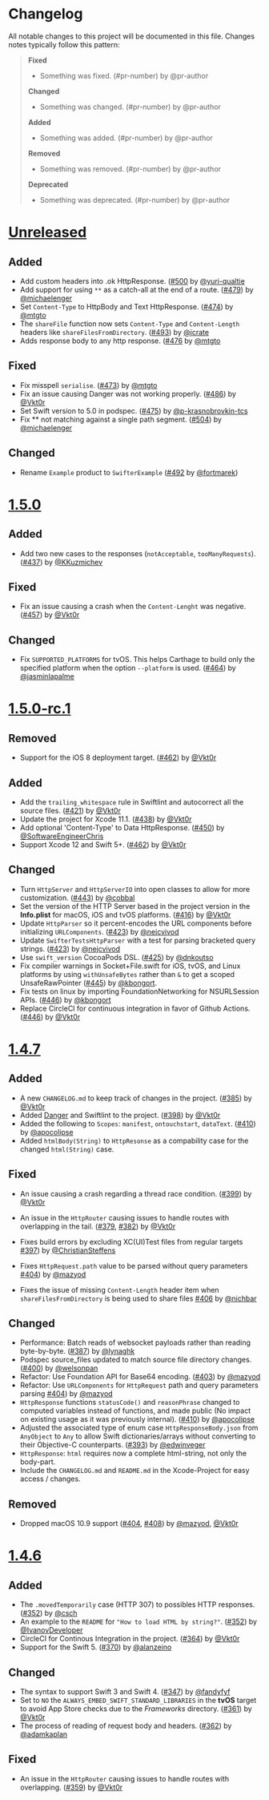 # Changelog
All notable changes to this project will be documented in this file. Changes notes typically follow this pattern:

> **Fixed**
> * Something was fixed. (#pr-number) by @pr-author
> 
> **Changed**
> * Something was changed. (#pr-number) by @pr-author
> 
> **Added**
> * Something was added. (#pr-number) by @pr-author
> 
> **Removed**
> * Something was removed. (#pr-number) by @pr-author
> 
> **Deprecated**
> * Something was deprecated. (#pr-number) by @pr-author

# [Unreleased]


## Added

- Add custom headers into .ok HttpResponse. ([#500](https://github.com/httpswift/swifter/pull/500) by [@yuri-qualtie](https://github.com/yuri-qualtie)
- Add support for using `**` as a catch-all at the end of a route. ([#479](https://github.com/httpswift/swifter/pull/479)) by [@michaelenger](https://github.com/michaelenger)
- Set `Content-Type` to HttpBody and Text HttpResponse. ([#474](https://github.com/httpswift/swifter/pull/474)) by [@mtgto](https://github.com/mtgto)
- The `shareFile` function now sets `Content-Type` and `Content-Length` headers like `shareFilesFromDirectory`. ([#493](https://github.com/httpswift/swifter/pull/493)) by [@jcrate](https://github.com/jcrate)
- Adds response body to any http response. ([#476](https://github.com/httpswift/swifter/pull/476) by [@mtgto](https://github.com/mtgto)

## Fixed

- Fix misspell `serialise`. ([#473](https://github.com/httpswift/swifter/pull/473)) by [@mtgto](https://github.com/mtgto)
- Fix an issue causing Danger was not working properly. ([#486](https://github.com/httpswift/swifter/pull/486)) by [@Vkt0r](https://github.com/Vkt0r)
- Set Swift version to 5.0 in podspec. ([#475](https://github.com/httpswift/swifter/pull/475)) by [@p-krasnobrovkin-tcs](https://github.com/p-krasnobrovkin-tcs)
- Fix \*\* not matching against a single path segment. ([#504](https://github.com/httpswift/swifter/pull/504)) by [@michaelenger](https://github.com/michaelenger)

## Changed

- Rename `Example` product to `SwifterExample` ([#492](https://github.com/httpswift/swifter/pull/492) by [@fortmarek](https://github.com/fortmarek))

# [1.5.0]

## Added
- Add two new cases to the responses (`notAcceptable`, `tooManyRequests`). ([#437](https://github.com/httpswift/swifter/pull/437)) by [@KKuzmichev](https://github.com/KKuzmichev)

## Fixed
- Fix an issue causing a crash when the `Content-Lenght` was negative. ([#457](https://github.com/httpswift/swifter/pull/457)) by [@Vkt0r](https://github.com/Vkt0r)

## Changed

- Fix `SUPPORTED_PLATFORMS` for tvOS. This helps Carthage to build only the specified platform when the option `--platform` is used. ([#464](https://github.com/httpswift/swifter/pull/464)) by [@jasminlapalme](https://github.com/jasminlapalme)


# [1.5.0-rc.1]

## Removed

- Support for the iOS 8 deployment target. ([#462](https://github.com/httpswift/swifter/pull/462)) by [@Vkt0r](https://github.com/Vkt0r)

## Added

- Add the `trailing_whitespace` rule in Swiftlint and autocorrect all the source files. ([#421](https://github.com/httpswift/swifter/pull/421)) by [@Vkt0r](https://github.com/Vkt0r)
- Update the project for Xcode 11.1. ([#438](https://github.com/httpswift/swifter/pull/438)) by [@Vkt0r](https://github.com/Vkt0r)
- Add optional 'Content-Type' to Data HttpResponse. ([#450](https://github.com/httpswift/swifter/pull/450)) by [@SoftwareEngineerChris](https://github.com/SoftwareEngineerChris)
- Support Xcode 12 and Swift 5+. ([#462](https://github.com/httpswift/swifter/pull/462)) by [@Vkt0r](https://github.com/Vkt0r)

## Changed

- Turn `HttpServer` and `HttpServerIO` into open classes to allow for more customization. ([#443](https://github.com/httpswift/swifter/pull/443)) by [@cobbal](https://github.com/cobbal)
- Set the version of the HTTP Server based in the project version in the **Info.plist** for macOS, iOS and tvOS platforms. ([#416](https://github.com/httpswift/swifter/pull/416)) by [@Vkt0r](https://github.com/Vkt0r)
- Update `HttpParser` so it percent-encodes the URL components before initializing `URLComponents`. ([#423](https://github.com/httpswift/swifter/pull/423)) by [@nejcvivod](https://github.com/nejcvivod)
- Update `SwifterTestsHttpParser` with a test for parsing bracketed query strings. ([#423](https://github.com/httpswift/swifter/pull/423)) by [@nejcvivod](https://github.com/nejcvivod)
- Use `swift_version` CocoaPods DSL. ([#425](https://github.com/httpswift/swifter/pull/425)) by [@dnkoutso](https://github.com/dnkoutso)
- Fix compiler warnings in Socket+File.swift for iOS, tvOS, and Linux platforms by using `withUnsafeBytes` rather than `&` to get a scoped UnsafeRawPointer ([#445](https://github.com/httpswift/swifter/pull/445)) by [@kbongort](https://github.com/kbongort).
- Fix tests on linux by importing FoundationNetworking for NSURLSession APIs. ([#446](https://github.com/httpswift/swifter/pull/446)) by [@kbongort](https://github.com/kbongort)
- Replace CircleCI for continuous integration in favor of Github Actions. ([#446](https://github.com/httpswift/swifter/pull/446)) by [@Vkt0r](https://github.com/Vkt0r)

# [1.4.7] 

## Added
- A new `CHANGELOG.md` to keep track of changes in the project. ([#385](https://github.com/httpswift/swifter/pull/385)) by [@Vkt0r](https://github.com/Vkt0r)
- Added [Danger](https://danger.systems/ruby/) and Swiftlint to the project. ([#398](https://github.com/httpswift/swifter/pull/398)) by [@Vkt0r](https://github.com/Vkt0r)
- Added the following to `Scopes`: `manifest`, `ontouchstart`, `dataText`. ([#410](https://github.com/httpswift/swifter/pull/410)) by [@apocolipse](https://github.com/apocolipse)
- Added `htmlBody(String)` to `HttpResonse`  as a compability case for the changed `html(String)` case.

## Fixed
- An issue causing a crash regarding a thread race condition. ([#399](https://github.com/httpswift/swifter/pull/399)) by [@Vkt0r](https://github.com/Vkt0r)
- An issue in the `HttpRouter` causing issues to handle routes with overlapping in the tail. ([#379](https://github.com/httpswift/swifter/pull/359), [#382](https://github.com/httpswift/swifter/pull/382)) by [@Vkt0r](https://github.com/Vkt0r)

- Fixes build errors by excluding XC(UI)Test files from regular targets [#397](https://github.com/httpswift/swifter/pull/397)) by [@ChristianSteffens](https://github.com/ChristianSteffens)
- Fixes `HttpRequest.path` value to be parsed without query parameters [#404](https://github.com/httpswift/swifter/pull/404)) by [@mazyod](https://github.com/mazyod)
- Fixes the issue of missing `Content-Length` header item when `shareFilesFromDirectory` is being used to share files [#406](https://github.com/httpswift/swifter/pull/406) by [@nichbar](https://github.com/nichbar)

## Changed
- Performance: Batch reads of websocket payloads rather than reading byte-by-byte. ([#387](https://github.com/httpswift/swifter/pull/387)) by [@lynaghk](https://github.com/lynaghk)
- Podspec source_files updated to match source file directory changes. ([#400](https://github.com/httpswift/swifter/pull/400)) by [@welsonpan](https://github.com/welsonpan)
- Refactor: Use Foundation API for Base64 encoding. ([#403](https://github.com/httpswift/swifter/pull/403)) by [@mazyod](https://github.com/mazyod)
- Refactor: Use `URLComponents` for `HttpRequest` path and query parameters parsing [#404](https://github.com/httpswift/swifter/pull/404)) by [@mazyod](https://github.com/mazyod)
- `HttpResponse` functions `statusCode()` and `reasonPhrase` changed to computed variables instead of functions, and made public (No impact on existing usage as it was previously internal). ([#410](https://github.com/httpswift/swifter/pull/410)) by [@apocolipse](https://github.com/apocolipse)
- Adjusted the associated type of enum case `HttpResponseBody.json` from `AnyObject` to `Any` to allow Swift dictionaries/arrays without converting to their Objective-C counterparts. ([#393](https://github.com/httpswift/swifter/pull/393)) by [@edwinveger](https://github.com/edwinveger)
- `HttpResponse`: `html` requires now a complete html-string, not only the body-part.
- Include the `CHANGELOG.md` and `README.md` in the Xcode-Project for easy access / changes.

## Removed
- Dropped macOS 10.9 support ([#404](https://github.com/httpswift/swifter/pull/404), [#408](https://github.com/httpswift/swifter/pull/408)) by [@mazyod](https://github.com/mazyod), [@Vkt0r](https://github.com/Vkt0r)

# [1.4.6] 
## Added
 -  The `.movedTemporarily` case (HTTP 307) to possibles HTTP responses. ([#352](https://github.com/httpswift/swifter/pull/352)) by [@csch](https://github.com/csch)
 - An example to the `README` for `"How to load HTML by string?"`. ([#352](https://github.com/httpswift/swifter/pull/352)) by [@IvanovDeveloper]( https://github.com/IvanovDeveloper)
 - CircleCI for Continous Integration in the project. ([#364](https://github.com/httpswift/swifter/pull/364)) by [@Vkt0r](https://github.com/Vkt0r)
 - Support for the Swift 5. ([#370](https://github.com/httpswift/swifter/pull/370)) by [@alanzeino](https://github.com/alanzeino)

## Changed
- The syntax to support Swift 3 and Swift 4. ([#347](https://github.com/httpswift/swifter/pull/347)) by [@fandyfyf](https://github.com/fandyfyf)
- Set to `NO` the `ALWAYS_EMBED_SWIFT_STANDARD_LIBRARIES` in the **tvOS** target to avoid App Store checks due to the _Frameworks_ directory. ([#361](https://github.com/httpswift/swifter/pull/361)) by [@Vkt0r](https://github.com/Vkt0r)
- The process of reading of request body and headers. ([#362](https://github.com/httpswift/swifter/pull/362)) by [@adamkaplan](https://github.com/adamkaplan)

## Fixed
- An issue in the `HttpRouter` causing issues to handle routes with overlapping. ([#359](https://github.com/httpswift/swifter/pull/359)) by [@Vkt0r](https://github.com/Vkt0r)


[Unreleased]: https://github.com/httpswift/swifter/compare/1.5.0...HEAD
[1.4.6]: https://github.com/httpswift/swifter/compare/1.4.5...1.4.6
[1.4.7]: https://github.com/httpswift/swifter/compare/1.4.6...1.4.7
[1.5.0-rc.1]: https://github.com/httpswift/swifter/compare/1.4.7...1.5.0-rc.1
[1.5.0]: https://github.com/httpswift/swifter/compare/1.5.0-rc.1...1.5.0
